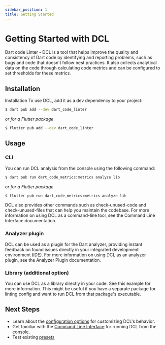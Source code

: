 ```yaml
---
sidebar_position: 1
title: Getting Started
---
```

# Getting Started with DCL


Dart code Linter - DCL is a tool that helps improve the quality and consistency of Dart code by identifying and reporting problems, such as bugs and code that doesn't follow best practices. It also collects analytical data on the code through calculating code metrics and can be configured to set thresholds for these metrics.

## Installation
Installation
To use DCL, add it as a dev dependency to your project:

```sh
$ dart pub add --dev dart_code_linter
```
_or for a Flutter package_
```sh
$ flutter pub add --dev dart_code_linter
```

## Usage
### CLI

You can run DCL analysis from the console using the following command:

```sh
$ dart pub run dart_code_metrics:metrics analyze lib
```
_or for a Flutter package_
```sh
$ flutter pub run dart_code_metrics:metrics analyze lib
```

DCL also provides other commands such as check-unused-code and check-unused-files that can help you maintain the codebase. For more information on using DCL as a command-line tool, see the Command Line Interface documentation.
### Analyzer plugin

DCL can be used as a plugin for the Dart analyzer, providing instant feedback on found issues directly in your integrated development environment (IDE). For more information on using DCL as an analyzer plugin, see the Analyzer Plugin documentation.
### Library (additional option)

You can use DCL as a library directly in your code. See this example for more information. This might be useful if you have a separate package for linting config and want to run DCL from that package's executable.
## Next Steps

- Learn about the [configuration options](/docs/configuration/) for customizing DCL's behavior.
- Get familiar with the [Command Line Interface](/docs/cli/) for running DCL from the console.
- Test existing [presets](/docs/configuration/presets)

